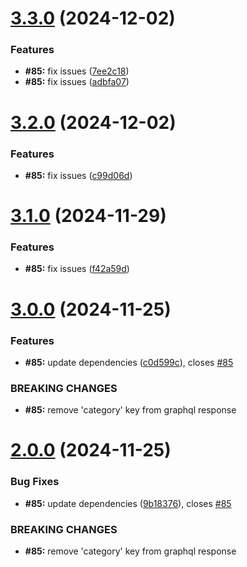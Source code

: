 # [3.3.0](https://github.com/Derane/symfony-release-example/compare/v3.2.0...v3.3.0) (2024-12-02)


### Features

* **#85:** fix issues ([7ee2c18](https://github.com/Derane/symfony-release-example/commit/7ee2c1882e0a8b6e02e2b19a641a85d2d236414b))
* **#85:** fix issues ([adbfa07](https://github.com/Derane/symfony-release-example/commit/adbfa07d06f0362c85d7022683f414540e5d136a))



# [3.2.0](https://github.com/Derane/symfony-release-example/compare/v3.1.0...v3.2.0) (2024-12-02)


### Features

* **#85:** fix issues ([c99d06d](https://github.com/Derane/symfony-release-example/commit/c99d06dfb98c7515bc0cf31b4d6a2d6f800eb300))



# [3.1.0](https://github.com/Derane/symfony-release-example/compare/v3.0.0...v3.1.0) (2024-11-29)


### Features

* **#85:** fix issues ([f42a59d](https://github.com/Derane/symfony-release-example/commit/f42a59d83d1d4449a49c27b59cbc05488c6c05ac))



# [3.0.0](https://github.com/Derane/symfony-release-example/compare/v2.0.0...v3.0.0) (2024-11-25)


### Features

* **#85:** update dependencies ([c0d599c](https://github.com/Derane/symfony-release-example/commit/c0d599cd21a347efeffd1ceea2c69c8294307a45)), closes [#85](https://github.com/Derane/symfony-release-example/issues/85)


### BREAKING CHANGES

* **#85:** remove 'category' key from graphql response



# [2.0.0](https://github.com/Derane/symfony-release-example/compare/v1.0.0...v2.0.0) (2024-11-25)


### Bug Fixes

* **#85:** update dependencies ([9b18376](https://github.com/Derane/symfony-release-example/commit/9b1837645663620087ba810f18730b86cd942fa9)), closes [#85](https://github.com/Derane/symfony-release-example/issues/85)


### BREAKING CHANGES

* **#85:** remove 'category' key from graphql response



